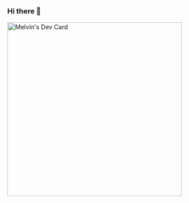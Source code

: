 ### Hi there 👋

<!--
**Yugen-X/Yugen-X** is a ✨ _special_ ✨ repository because its `README.md` (this file) appears on your GitHub profile.

Here are some ideas to get you started:

- 🔭 I’m currently working on ...
- 🌱 I’m currently learning ...
- 👯 I’m looking to collaborate on ...
- 🤔 I’m looking for help with ...
- 💬 Ask me about ...
- 📫 How to reach me: ...
- 😄 Pronouns: ...
- ⚡ Fun fact: ...
-->
<a href="https://app.daily.dev/YugenX"><img src="https://api.daily.dev/devcards/485adf7e33d2423296d71a0bf7262e31.png?r=mb6" width="400" alt="Melvin's Dev Card"/></a>
